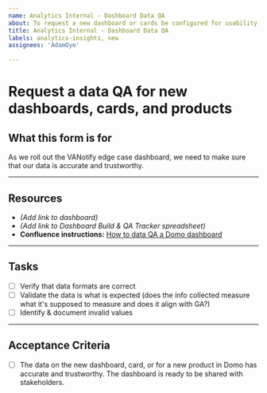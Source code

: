 ```yaml
---
name: Analytics Internal - Dashboard Data QA
about: To request a new dashboard or cards be configured for usability
title: Analytics Internal - Dashboard Data QA
labels: analytics-insights, new
assignees: 'AdamOye'

---
```


# Request a data QA for new dashboards, cards, and products

## What this form is for
As we roll out the VANotify edge case dashboard, we need to make sure that our data is accurate and trustworthy. 

---
## Resources
- _(Add link to dashboard)_
- _(Add link to Dashboard Build & QA Tracker spreadsheet)_
- **Confluence instructions:** [How to data QA a Domo dashboard](https://vfs.atlassian.net/wiki/spaces/AT/pages/1821900905/How+to+Data+QA+Domo+dashboards)

---
## Tasks
- [ ] Verify that data formats are correct
- [ ] Validate the data is what is expected (does the info collected measure what it's supposed to measure and does it align with GA?)
- [ ] Identify & document invalid values
---
## Acceptance Criteria
- [ ] The data on the new dashboard, card, or for a new product in Domo has accurate and trustworthy. The dashboard is ready to be shared with stakeholders.
